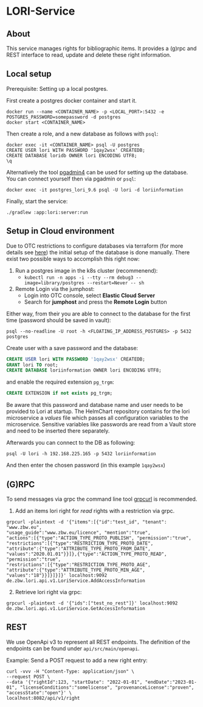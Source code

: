 LORI-Service
====

## About

This service manages rights for bibliographic items. It provides a (g)rpc and REST interface to
read, update and delete these right information.

## Local setup

Prerequisite: Setting up a local postgres.

First create a postgres docker container and start it.

```shell
docker run --name <CONTAINER_NAME> -p <LOCAL_PORT>:5432 -e POSTGRES_PASSWORD=somepassword -d postgres
docker start <CONTAINER_NAME>
```

Then create a role, and a new database as follows with `psql`:

```shell
docker exec -it <CONTAINER_NAME> psql -U postgres
CREATE USER lori WITH PASSWORD '1qay2wsx' CREATEDB;
CREATE DATABASE loridb OWNER lori ENCODING UTF8;
\q
```

Alternatively the tool [pgadmin4](https://www.pgadmin.org/) can be used for setting up the database.
You can connect yourself then via pgadmin or `psql`:
```
docker exec -it postgres_lori_9.6 psql -U lori -d loriinformation
```

Finally, start the service:

```shell
./gradlew :app:lori:server:run
```

## Setup in Cloud environment

Due to OTC restrictions to configure databases via terraform (for more details see
[here](https://github.com/opentelekomcloud/terraform-provider-opentelekomcloud/issues/1513)) the
initial setup of the database is done manually.
There exist two possible ways to accomplish this right now:
1. Run a postgres image in the k8s cluster (recommenend):
    - `kubectl run -n apps -i --tty --rm debug3 --image=library/postgres --restart=Never -- sh`
2. Remote Login via the jumphost:
    - Login into OTC console, select **Elastic Cloud Server**
    - Search for **jumphost** and press the **Remote Login** button

Either way, from their you are able to connect to the database for the first time (password
should be saved in vault):

```
psql --no-readline -U root -h <FLOATING_IP_ADDRESS_POSTGRES> -p 5432 postgres
```
Create user with a save password and the database:

```sql
CREATE USER lori WITH PASSWORD '1qay2wsx' CREATEDB;
GRANT lori TO root;
CREATE DATABASE loriinformation OWNER lori ENCODING UTF8;
```

and enable the required extension `pg_trgm`:
```sql
CREATE EXTENSION if not exists pg_trgm;
```

Be aware that this password and database name and user needs to be provided to Lori at startup. The HelmChart repository
contains for the lori microservice a _values_ file which passes all configuration variables
to the microservice. Sensitive variables like passwords are read from a Vault store and need to be inserted there separately.

Afterwards you can connect to the DB as following:
```
psql -U lori -h 192.168.225.165 -p 5432 loriinformation
```
And then enter the chosen password (in this example `1qay2wsx`)

## (G)RPC

To send messages via grpc the command line tool [grpcurl](https://github.com/fullstorydev/grpcurl) is recommended.

1. Add an items lori right for _read_ rights with a restriction via grpc.

```shell
grpcurl -plaintext -d '{"items":[{"id":"test_id", "tenant": "www.zbw.eu",
"usage_guide":"www.zbw.eu/licence", "mention":"true",
"actions":[{"type":"ACTION_TYPE_PROTO_PUBLISH", "permission":"true",
"restrictions":[{"type":"RESTRICTION_TYPE_PROTO_DATE",
"attribute":{"type":"ATTRIBUTE_TYPE_PROTO_FROM_DATE",
"values":"2020.01.01"}}]},{"type":"ACTION_TYPE_PROTO_READ", "permission":"true",
"restrictions":[{"type":"RESTRICTION_TYPE_PROTO_AGE",
"attribute":{"type":"ATTRIBUTE_TYPE_PROTO_MIN_AGE", "values":"18"}}]}]}]}' localhost:9092
de.zbw.lori.api.v1.LoriService.AddAccessInformation
```

2. Retrieve lori right via grpc:

```shell
grpcurl -plaintext -d '{"ids":["test_no_rest"]}' localhost:9092 de.zbw.lori.api.v1.LoriService.GetAccessInformation
```

## REST

We use OpenApi v3 to represent all REST endpoints. The definition of the endpoints
can be found under `api/src/main/openapi`.

Example: Send a POST request to add a new right entry:

```shell
curl -vvv -H "Content-Type: application/json" \
--request POST \
--data '{"rightId":123, "startDate": "2022-01-01", "endDate":"2023-01-01", "licenseConditions":"somelicense", "provenanceLicense":"proven", "accessState":"open"}' \
localhost:8082/api/v1/right
```
